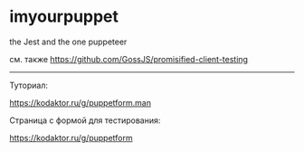 # imyourpuppet
the Jest and the one puppeteer

см. также https://github.com/GossJS/promisified-client-testing

---

Туториал:

https://kodaktor.ru/g/puppetform.man

Страница с формой для тестирования:

https://kodaktor.ru/g/puppetform
